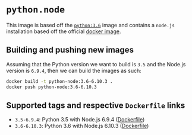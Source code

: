 # `python.node`

This image is based off the [`python:3.6`](https://hub.docker.com/_/python/) image and
contains a `node.js` installation based off the official [docker image](https://hub.docker.com/_/node/).

## Building and pushing new images
Assuming that the Python version we want to build is `3.5` and the Node.js version is `6.9.4`, then we can build
the images as such:

```bash
docker build -t python-node:3.6-6.10.3 .
docker push python-node:3.6-6.10.3
```

## Supported tags and respective `Dockerfile` links

- `3.5-6.9.4`: Python 3.5 with Node.js 6.9.4 ([Dockerfile](Dockerfile))
- `3.6-6.10.3`: Python 3.6 with Node.js 6.10.3 ([Dockerfile](Dockerfile))

